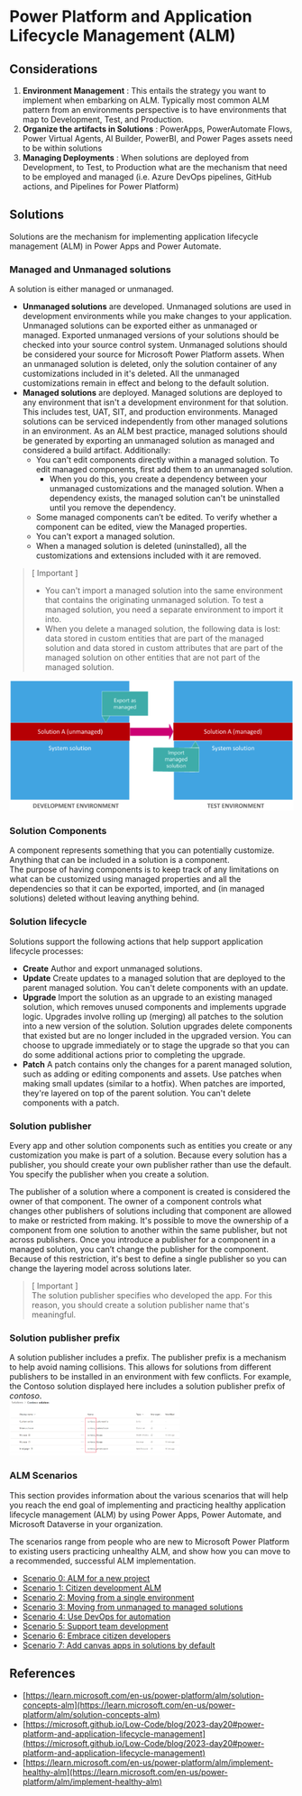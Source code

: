 # Power Platform and Application Lifecycle Management (ALM)

## Considerations
1) **Environment Management** : This entails the strategy you want to implement when embarking on ALM. Typically most common ALM pattern from an environments perspective is to have environments that map to Development, Test, and Production.
2) **Organize the artifacts in Solutions** : PowerApps, PowerAutomate Flows, Power Virtual Agents, AI Builder, PowerBI, and Power Pages assets need to be within solutions
3) **Managing Deployments** : When solutions are deployed from Development, to Test, to Production what are the mechanism that need to be employed and managed (i.e. Azure DevOps pipelines, GitHub actions, and Pipelines for Power Platform)  

## Solutions  
Solutions are the mechanism for implementing application lifecycle management (ALM) in Power Apps and Power Automate.  

### Managed and Unmanaged solutions
A solution is either managed or unmanaged.  

  - **Unmanaged solutions** are developed. Unmanaged solutions are used in development environments while you make changes to your application. Unmanaged solutions can be exported either as unmanaged or managed. Exported unmanaged versions of your solutions should be checked into your source control system. Unmanaged solutions should be considered your source for Microsoft Power Platform assets. When an unmanaged solution is deleted, only the solution container of any customizations included in it's deleted. All the unmanaged customizations remain in effect and belong to the default solution.  
  - **Managed solutions** are deployed. Managed solutions are deployed to any environment that isn't a development environment for that solution. This includes test, UAT, SIT, and production environments. Managed solutions can be serviced independently from other managed solutions in an environment. As an ALM best practice, managed solutions should be generated by exporting an unmanaged solution as managed and considered a build artifact. Additionally:  
    - You can't edit components directly within a managed solution. To edit managed components, first add them to an unmanaged solution.
      - When you do this, you create a dependency between your unmanaged customizations and the managed solution. When a dependency exists, the managed solution can't be uninstalled until you remove the dependency.
    - Some managed components can’t be edited. To verify whether a component can be edited, view the Managed properties.
    - You can't export a managed solution.
    - When a managed solution is deleted (uninstalled), all the customizations and extensions included with it are removed.  

> [ Important ]  
> - You can't import a managed solution into the same environment that contains the originating unmanaged solution. To test a managed solution, you need a separate environment to import it into.
> - When you delete a managed solution, the following data is lost: data stored in custom entities that are part of the managed solution and data stored in custom attributes that are part of the managed solution on other entities that are not part of the managed solution.  

![Solution unmanaged and managed](/media/solution-options.png)

### Solution Components
A component represents something that you can potentially customize. Anything that can be included in a solution is a component.  
The purpose of having components is to keep track of any limitations on what can be customized using managed properties and all the dependencies so that it can be exported, imported, and (in managed solutions) deleted without leaving anything behind.

### Solution lifecycle
Solutions support the following actions that help support application lifecycle processes:  
  - **Create** Author and export unmanaged solutions.
  - **Update** Create updates to a managed solution that are deployed to the parent managed solution. You can't delete components with an update.
  - **Upgrade** Import the solution as an upgrade to an existing managed solution, which removes unused components and implements upgrade logic. Upgrades involve rolling up (merging) all patches to the solution into a new version of the solution. Solution upgrades delete components that existed but are no longer included in the upgraded version. You can choose to upgrade immediately or to stage the upgrade so that you can do some additional actions prior to completing the upgrade.
  - **Patch** A patch contains only the changes for a parent managed solution, such as adding or editing components and assets. Use patches when making small updates (similar to a hotfix). When patches are imported, they're layered on top of the parent solution. You can't delete components with a patch.

### Solution publisher
Every app and other solution components such as entities you create or any customization you make is part of a solution. Because every solution has a publisher, you should create your own publisher rather than use the default. You specify the publisher when you create a solution.  

The publisher of a solution where a component is created is considered the owner of that component. The owner of a component controls what changes other publishers of solutions including that component are allowed to make or restricted from making. It's possible to move the ownership of a component from one solution to another within the same publisher, but not across publishers. Once you introduce a publisher for a component in a managed solution, you can’t change the publisher for the component. Because of this restriction, it's best to define a single publisher so you can change the layering model across solutions later.

> [ Important ]  
> The solution publisher specifies who developed the app. For this reason, you should create a solution publisher name that's meaningful.  

### Solution publisher prefix
A solution publisher includes a prefix. The publisher prefix is a mechanism to help avoid naming collisions. This allows for solutions from different publishers to be installed in an environment with few conflicts. For example, the Contoso solution displayed here includes a solution publisher prefix of *contoso*.  
<img src="media/publisher-prefix-example.png" alt="publisher prefix example" width="60%"/>

### ALM Scenarios
This section provides information about the various scenarios that will help you reach the end goal of implementing and practicing healthy application lifecycle management (ALM) by using Power Apps, Power Automate, and Microsoft Dataverse in your organization. 

The scenarios range from people who are new to Microsoft Power Platform to existing users practicing unhealthy ALM, and show how you can move to a recommended, successful ALM implementation. 

  - [Scenario 0: ALM for a new project](new-project-alm.md)
  - [Scenario 1: Citizen development ALM](citizen-dev-alm.md)
  - [Scenario 2: Moving from a single environment](move-from-single-env-alm.md)
  - [Scenario 3: Moving from unmanaged to managed solutions](move-from-unmanaged-managed-alm.md)
  - [Scenario 4: Use DevOps for automation](https://learn.microsoft.com/en-us/power-platform/alm/use-devops-automated-alm)
  - [Scenario 5: Support team development](team-development-alm.md)
  - [Scenario 6: Embrace citizen developers](embrace-citizen-devs.md)
  - [Scenario 7: Add canvas apps in solutions by default](https://learn.microsoft.com/en-us/power-platform/alm/canvas-apps-solution-default)

## References
  - [https://learn.microsoft.com/en-us/power-platform/alm/solution-concepts-alm](https://learn.microsoft.com/en-us/power-platform/alm/solution-concepts-alm)
  - [https://microsoft.github.io/Low-Code/blog/2023-day20#power-platform-and-application-lifecycle-management](https://microsoft.github.io/Low-Code/blog/2023-day20#power-platform-and-application-lifecycle-management)
  - [https://learn.microsoft.com/en-us/power-platform/alm/implement-healthy-alm](https://learn.microsoft.com/en-us/power-platform/alm/implement-healthy-alm)
